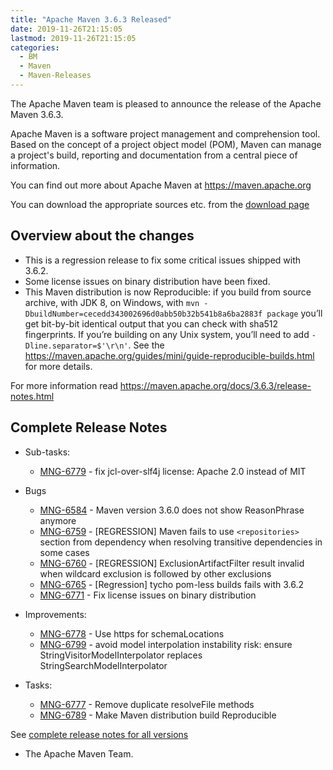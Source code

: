 ```yaml
---
title: "Apache Maven 3.6.3 Released"
date: 2019-11-26T21:15:05
lastmod: 2019-11-26T21:15:05
categories:
  - BM
  - Maven
  - Maven-Releases
---
```

The Apache Maven team is pleased to announce the release of the Apache
Maven 3.6.3.

Apache Maven is a software project management and comprehension tool. Based
on the concept of a project object model (POM), Maven can manage a
project's build, reporting and documentation from a central piece of
information.

You can find out more about Apache Maven at https://maven.apache.org

You can download the appropriate sources etc. from 
the [download page](https://maven.apache.org/download.cgi)

<!-- more -->

## Overview about the changes

- This is a regression release to fix some critical issues shipped with 3.6.2.
- Some license issues on binary distribution have been fixed.
- This Maven distribution is now Reproducible: if you build from source archive, with JDK 8, 
  on Windows, with `mvn -DbuildNumber=cecedd343002696d0abb50b32b541b8a6ba2883f package` you’ll 
  get bit-by-bit identical output that you can check with sha512 fingerprints.
  If you’re building on any Unix system, you’ll need to add `-Dline.separator=$'\r\n'`. 
  See the https://maven.apache.org/guides/mini/guide-reproducible-builds.html for more details.

For more information read https://maven.apache.org/docs/3.6.3/release-notes.html


## Complete Release Notes

* Sub-tasks:

  * [MNG-6779](https://issues.apache.org/jira/browse/MNG-6779) - fix jcl-over-slf4j license: Apache 2.0 instead of MIT

* Bugs

  * [MNG-6584](https://issues.apache.org/jira/browse/MNG-6584) - Maven version 3.6.0 does not show ReasonPhrase anymore
  * [MNG-6759](https://issues.apache.org/jira/browse/MNG-6759) - [REGRESSION] Maven fails to use `<repositories>` section from dependency when resolving transitive dependencies in some cases
  * [MNG-6760](https://issues.apache.org/jira/browse/MNG-6760) - [REGRESSION] ExclusionArtifactFilter result invalid when wildcard exclusion is followed by other exclusions
  * [MNG-6765](https://issues.apache.org/jira/browse/MNG-6765) - [Regression] tycho pom-less builds fails with 3.6.2
  * [MNG-6771](https://issues.apache.org/jira/browse/MNG-6771) - Fix license issues on binary distribution

* Improvements:

  * [MNG-6778](https://issues.apache.org/jira/browse/MNG-6778) - Use https for schemaLocations
  * [MNG-6799](https://issues.apache.org/jira/browse/MNG-6799) - avoid model interpolation instability risk: ensure StringVisitorModelInterpolator replaces StringSearchModelInterpolator

* Tasks:

  * [MNG-6777](https://issues.apache.org/jira/browse/MNG-6777) - Remove duplicate resolveFile methods
  * [MNG-6789](https://issues.apache.org/jira/browse/MNG-6789) - Make Maven distribution build Reproducible


See [complete release notes for all versions][5]

- The Apache Maven Team.


[0]: ../../download.html
[1]: ../../plugins/index.html
[2]: https://maven.apache.org/
[4]: https://issues.apache.org/jira/secure/ReleaseNote.jspa?projectId=12316922&version=12346152 
[5]: ../../docs/history.html
